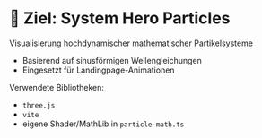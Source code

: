 # 🎯 Ziel: System Hero Particles

Visualisierung hochdynamischer mathematischer Partikelsysteme
- Basierend auf sinusförmigen Wellengleichungen
- Eingesetzt für Landingpage-Animationen

Verwendete Bibliotheken:
- `three.js`
- `vite`
- eigene Shader/MathLib in `particle-math.ts`
